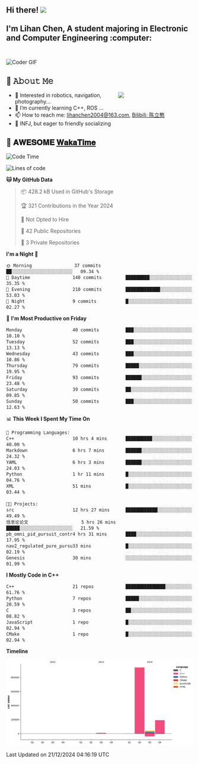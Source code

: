 <h2 align="left">
 <abc>
  <br>Hi there! <img src="https://user-images.githubusercontent.com/42378118/110234147-e3259600-7f4e-11eb-95be-0c4047144dea.gif" width="30"><br>
  <br> I'm Lihan Chen, A student majoring in Electronic and Computer Engineering :computer:<br>
  <br>
 </abc>
</h2>

<img align="center" src="https://media.giphy.com/media/SWoSkN6DxTszqIKEqv/giphy.gif" alt="Coder GIF" width="500">

## :book: 𝙰𝚋𝚘𝚞𝚝 𝙼𝚎

<img align="right" width="40%" src="https://github-readme-stats.vercel.app/api?username=LihanChen2004&show_icons=true&icon_color=CE1D2D&text_color=718096&bg_color=ffffff&hide_title=true" />

- 🌟 Interested in robotics, navigation, photography...
- 🌱 I’m currently learning C++, ROS ... 
- 📫 How to reach me: lihanchen2004@163.com, [Bilibili: 陈立憨](https://space.bilibili.com/170786212)
- 👯 INFJ, but eager to friendly socializing

## 📜 𝐀𝐖𝐄𝐒𝐎𝐌𝐄 [𝐖𝐚𝐤𝐚𝐓𝐢𝐦𝐞](https://github.com/anmol098/waka-readme-stats)

<!--START_SECTION:waka-->
![Code Time](http://img.shields.io/badge/Code%20Time-474%20hrs%2012%20mins-blue)

![Lines of code](https://img.shields.io/badge/From%20Hello%20World%20I%27ve%20Written-1.2%20million%20lines%20of%20code-blue)

**🐱 My GitHub Data** 

> 📦 428.2 kB Used in GitHub's Storage 
 > 
> 🏆 321 Contributions in the Year 2024
 > 
> 🚫 Not Opted to Hire
 > 
> 📜 42 Public Repositories 
 > 
> 🔑 3 Private Repositories 
 > 
**I'm a Night 🦉** 

```text
🌞 Morning                37 commits          ██░░░░░░░░░░░░░░░░░░░░░░░   09.34 % 
🌆 Daytime                140 commits         █████████░░░░░░░░░░░░░░░░   35.35 % 
🌃 Evening                210 commits         █████████████░░░░░░░░░░░░   53.03 % 
🌙 Night                  9 commits           █░░░░░░░░░░░░░░░░░░░░░░░░   02.27 % 
```
📅 **I'm Most Productive on Friday** 

```text
Monday                   40 commits          ███░░░░░░░░░░░░░░░░░░░░░░   10.10 % 
Tuesday                  52 commits          ███░░░░░░░░░░░░░░░░░░░░░░   13.13 % 
Wednesday                43 commits          ███░░░░░░░░░░░░░░░░░░░░░░   10.86 % 
Thursday                 79 commits          █████░░░░░░░░░░░░░░░░░░░░   19.95 % 
Friday                   93 commits          ██████░░░░░░░░░░░░░░░░░░░   23.48 % 
Saturday                 39 commits          ██░░░░░░░░░░░░░░░░░░░░░░░   09.85 % 
Sunday                   50 commits          ███░░░░░░░░░░░░░░░░░░░░░░   12.63 % 
```


📊 **This Week I Spent My Time On** 

```text
💬 Programming Languages: 
C++                      10 hrs 4 mins       ██████████░░░░░░░░░░░░░░░   40.00 % 
Markdown                 6 hrs 7 mins        ██████░░░░░░░░░░░░░░░░░░░   24.32 % 
YAML                     6 hrs 3 mins        ██████░░░░░░░░░░░░░░░░░░░   24.03 % 
Python                   1 hr 11 mins        █░░░░░░░░░░░░░░░░░░░░░░░░   04.76 % 
XML                      51 mins             █░░░░░░░░░░░░░░░░░░░░░░░░   03.44 % 

🐱‍💻 Projects: 
src                      12 hrs 27 mins      ████████████░░░░░░░░░░░░░   49.49 % 
信息论论文                    5 hrs 26 mins       █████░░░░░░░░░░░░░░░░░░░░   21.59 % 
pb_omni_pid_pursuit_contr4 hrs 31 mins       ████░░░░░░░░░░░░░░░░░░░░░   17.95 % 
nav2_regulated_pure_pursu33 mins             █░░░░░░░░░░░░░░░░░░░░░░░░   02.19 % 
Genesis                  30 mins             ░░░░░░░░░░░░░░░░░░░░░░░░░   01.99 % 
```

**I Mostly Code in C++** 

```text
C++                      21 repos            ███████████████░░░░░░░░░░   61.76 % 
Python                   7 repos             █████░░░░░░░░░░░░░░░░░░░░   20.59 % 
C                        3 repos             ██░░░░░░░░░░░░░░░░░░░░░░░   08.82 % 
JavaScript               1 repo              █░░░░░░░░░░░░░░░░░░░░░░░░   02.94 % 
CMake                    1 repo              █░░░░░░░░░░░░░░░░░░░░░░░░   02.94 % 
```



**Timeline**

![Lines of Code chart](https://raw.githubusercontent.com/LihanChen2004/LihanChen2004/main/assets/bar_graph.png)


 Last Updated on 21/12/2024 04:16:19 UTC
<!--END_SECTION:waka-->

<!--
**LihanChen2004/LihanChen2004** is a ✨ _special_ ✨ repository because its `README.md` (this file) appears on your GitHub profile.

Here are some ideas to get you started:

- 🔭 I’m currently working on ...
- 🌱 I’m currently learning ...
- 👯 I’m looking to collaborate on ...
- 🤔 I’m looking for help with ...
- 💬 Ask me about ...
- 📫 How to reach me: ...
- 😄 Pronouns: ...
- ⚡ Fun fact: ...
-->
